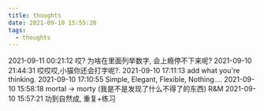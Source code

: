 ```yaml
---
title: thoughts
date: 2021-09-10 15:55:20
tags:
  - thoughts
---
```


2021-09-11 00:21:12 哎? 为啥在里面列举数字, 会上瘾停不下来呢?
2021-09-10 21:44:31 哎哎哎,小猫你还会打字呢?.
2021-09-10 17:11:13 add what you're thinking.
2021-09-10 17:10:55 Simple, Elegant, Flexible, Nothing....
2021-09-10 15:58:18 mortal -> morty (我是不是发现了什么不得了的东西) R&M
2021-09-10 15:57:21 功到自然成, 重复+练习
